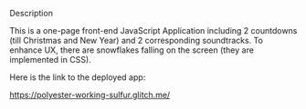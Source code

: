 Description

This is a one-page front-end JavaScript Application including 2 countdowns (till Christmas and New Year) and 2 corresponding soundtracks. To enhance UX, there are snowflakes falling on the screen (they are implemented in CSS).

Here is the link to the deployed app:

https://polyester-working-sulfur.glitch.me/
